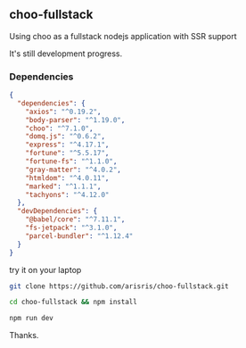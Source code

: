 ## choo-fullstack
Using choo as a fullstack nodejs application with SSR support

It's still development progress.

### Dependencies
``` json
{
  "dependencies": {
    "axios": "^0.19.2",
    "body-parser": "^1.19.0",
    "choo": "^7.1.0",
    "domq.js": "^0.6.2",
    "express": "^4.17.1",
    "fortune": "^5.5.17",
    "fortune-fs": "^1.1.0",
    "gray-matter": "^4.0.2",
    "htmldom": "^4.0.11",
    "marked": "^1.1.1",
    "tachyons": "^4.12.0"
  },
  "devDependencies": {
    "@babel/core": "^7.11.1",
    "fs-jetpack": "^3.1.0",
    "parcel-bundler": "^1.12.4"
  }
}
```

try it on your laptop
```sh
git clone https://github.com/arisris/choo-fullstack.git

cd choo-fullstack && npm install

npm run dev
```

Thanks.